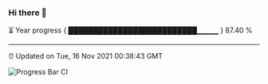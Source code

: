 ### Hi there 👋

⏳ Year progress { ██████████████████████████▁▁▁▁ } 87.40 %

---

⏰ Updated on Tue, 16 Nov 2021 00:38:43 GMT

![Progress Bar CI](https://github.com/liununu/liununu/workflows/Progress%20Bar%20CI/badge.svg)
